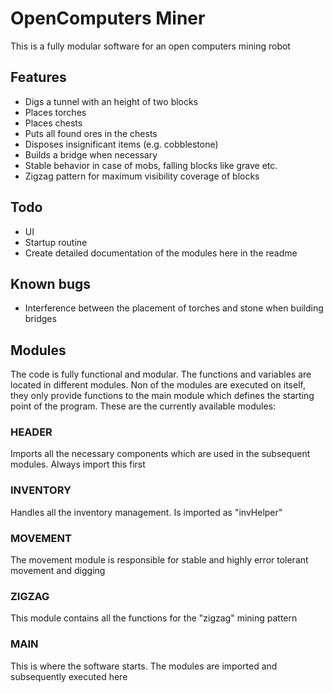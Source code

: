 # OpenComputers Miner

This is a fully modular software for an open computers mining robot

## Features

* Digs a tunnel with an height of two blocks
* Places torches
* Places chests
* Puts all found ores in the chests
* Disposes insignificant items (e.g. cobblestone)
* Builds a bridge when necessary
* Stable behavior in case of mobs, falling blocks like grave etc.
* Zigzag pattern for maximum visibility coverage of blocks

## Todo

* UI
* Startup routine
* Create detailed documentation of the modules here in the readme

## Known bugs

* Interference between the placement of torches and stone when building bridges

## Modules

The code is fully functional and modular. The functions and variables are located in different modules. Non of the modules are executed on itself, they only provide functions to the main module which defines the starting point of the program. These are the currently available modules:

### HEADER

Imports all the necessary components which are used in the subsequent modules. Always import this first 

### INVENTORY

Handles all the inventory management. Is imported as "invHelper"

### MOVEMENT

The movement module is responsible for stable and highly error tolerant movement and digging

### ZIGZAG

This module contains all the functions for the "zigzag" mining pattern

### MAIN

This is where the software starts. The modules are imported and subsequently executed here